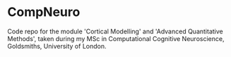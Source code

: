 # CompNeuro


Code repo for the module 'Cortical Modelling' and 'Advanced Quantitative Methods', taken during my MSc in Computational Cognitive Neuroscience, Goldsmiths, University of London.
 
